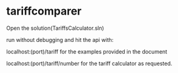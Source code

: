 # tariffcomparer
<p>Open the solution(TariffsCalculator.sln)
<p>run without debugging and hit the api with:
<p>localhost:(port)/tariff for the examples provided in the document
<p>localhost:(port)/tariff/number for the tariff calculator as requested.
